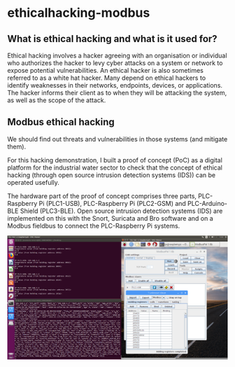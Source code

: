 # ethicalhacking-modbus

## What is ethical hacking and what is it used for?

Ethical hacking involves a hacker agreeing with an organisation or individual who authorizes the hacker to levy cyber attacks on a system or network to expose potential vulnerabilities. An ethical hacker is also sometimes referred to as a white hat hacker. Many depend on ethical hackers to identify weaknesses in their networks, endpoints, devices, or applications. The hacker informs their client as to when they will be attacking the system, as well as the scope of the attack.

## Modbus ethical hacking

We should find out threats and vulnerabilities in those systems (and mitigate them).

For this hacking demonstration, I built a proof of concept (PoC) as a digital platform for the industrial water sector to check that the concept of ethical hacking (through open source intrusion detection systems (IDS)) can be operated usefully.

The hardware part of the proof of concept comprises three parts, PLC-Raspberry Pi (PLC1-USB), PLC-Raspberry Pi (PLC2-GSM) and PLC-Arduino-BLE Shield (PLC3-BLE). Open source intrusion detection systems (IDS) are implemented on this with the Snort, Suricata and Bro software and on a Modbus fieldbus to connect the PLC-Raspberry Pi systems.

![Demonstration image](demonstration-modbus.png)
